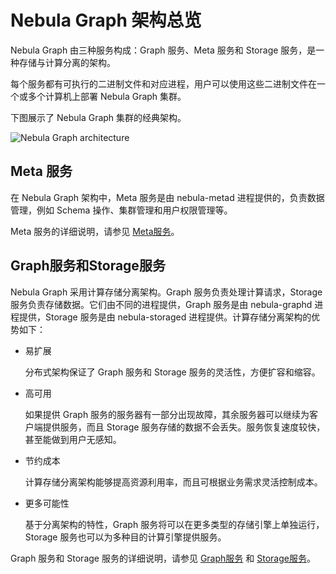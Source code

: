 # Nebula Graph 架构总览

Nebula Graph 由三种服务构成：Graph 服务、Meta 服务和 Storage 服务，是一种存储与计算分离的架构。

每个服务都有可执行的二进制文件和对应进程，用户可以使用这些二进制文件在一个或多个计算机上部署 Nebula Graph 集群。

下图展示了 Nebula Graph 集群的经典架构。

![Nebula Graph architecture](https://docs-cdn.nebula-graph.com.cn/docs-2.0/1.introduction/2.nebula-graph-architecture/nebula-graph-architecture-1.png "Nebula Graph architecture")

## Meta 服务

在 Nebula Graph 架构中，Meta 服务是由 nebula-metad 进程提供的，负责数据管理，例如 Schema 操作、集群管理和用户权限管理等。

Meta 服务的详细说明，请参见 [Meta服务](2.meta-service.md)。

## Graph服务和Storage服务

Nebula Graph 采用计算存储分离架构。Graph 服务负责处理计算请求，Storage 服务负责存储数据。它们由不同的进程提供，Graph 服务是由 nebula-graphd 进程提供，Storage 服务是由 nebula-storaged 进程提供。计算存储分离架构的优势如下：

- 易扩展

    分布式架构保证了 Graph 服务和 Storage 服务的灵活性，方便扩容和缩容。

- 高可用

    如果提供 Graph 服务的服务器有一部分出现故障，其余服务器可以继续为客户端提供服务，而且 Storage 服务存储的数据不会丢失。服务恢复速度较快，甚至能做到用户无感知。

- 节约成本

    计算存储分离架构能够提高资源利用率，而且可根据业务需求灵活控制成本。

<!--如果使用 [Nebula Graph Cloud](https://cloud.nebula-graph.com.cn/ "Nebula Graph Cloud official website")，可以进一步节约前期成本。-->

- 更多可能性

    基于分离架构的特性，Graph 服务将可以在更多类型的存储引擎上单独运行，Storage 服务也可以为多种目的计算引擎提供服务。

Graph 服务和 Storage 服务的详细说明，请参见 [Graph服务](3.graph-service.md) 和 [Storage服务](4.storage-service.md)。

